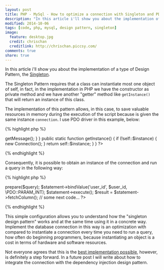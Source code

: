```yaml
---
layout: post
title: PHP - MySql - How to optimize a connection with Singleton and PDO
description: "In this article i'll show you about the implementation of a type of Design Pattern, the Singleton with PHP, MySql and PDO."
modified: 2014-10-06
tags: [code, php, mysql, design pattern, singleton]
image:
  feature: desktop.jpg
  credit: chrischan
  creditlink: http://chrischan.piccsy.com/
comments: true
share: true  
---
```


In this article i'll show you about the implementation of a type of Design Pattern, the [Singleton](http://en.wikipedia.org/wiki/Singleton_pattern). 

The Singleton Pattern requires that a class can instantiate most one object of self, in fact, in the implementation in PHP we have the constructor as private method and we have another "getter" method like `getInstance()` that will return an instance of this class.

The implementation of this pattern allows, in this case, to save valuable resources in memory during the execution of the script because is given the same instance `connection`. I use PDO driver in this example, below:

{% highlight php %}
<?php

class Connection {

    protected static $instance;

    private static $dsn = 'mysql:host=localhost;dbname=DBNAME';

    private static $username = 'username';

    private static $password = 'password';

    private function __construct() {
        try {
            self::$instance = new PDO(self::$dsn, self::$username, self::$password);
        } catch (PDOException $e) {
            echo "MySql Connection Error: " . $e->getMessage();
        }
    }

    public static function getInstance() {
        if (!self::$instance) {
            new Connection();
        }

        return self::$instance;
    }

}

?> 
{% endhighlight %}

Consequently, it is possible to obtain an instance of the connection and run a query in the following way:

{% highlight php %}
<?php
// some previous code...
$connection = Connection::getInstance();
$query = "SELECT * FROM user WHERE id = :user_id"

$statement = $connection->prepare($query);
$statement->bindValue('user_id', $user_id, \PDO::PARAM_INT);
$statement->execute();

$result = $statement->fetchColumn();

// some next code...
?>
{% endhighlight %}

This simple configuration allows you to understand how the "singleton design pattern" works and at the same time using it in a concrete way. Implement the database connection in this way is an optimization with compared to instantiate a connection every time you need to run a query, how often do beginning programmers, because instantiating an object is a cost in terms of hardware and software resources.

Not everyone agrees that this is the [best implementation possible](http://stackoverflow.com/a/9227695/2050321), however, is definitely a step forward. In a future post I will write about how to integrate the connection with the dependency injection design pattern.

